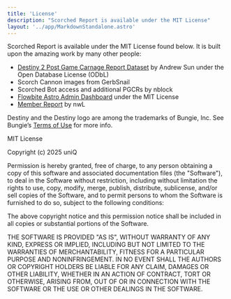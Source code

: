 ```yaml
---
title: 'License'
description: "Scorched Report is available under the MIT License"
layout: '../app/MarkdownStandalone.astro'
---
```


Scorched Report is available under the MIT License found below. It is built upon the amazing work by many other people:

- [Destiny 2 Post Game Carnage Report Dataset](https://d2.asun.co/pgcr.html) by Andrew Sun under the Open Database License (ODbL)
- Scorch Cannon images from GerbSnail
- Scorched Bot access and additional PGCRs by nblock
- [Flowbite Astro Admin Dashboard](https://github.com/themesberg/flowbite-astro-admin-dashboard) under the MIT License
- [Member Report](https://github.com/nwLSteam/member.report) by nwL

Destiny and the Destiny logo are among the trademarks of Bungie, Inc.
See Bungie’s [Terms of Use](https://www.bungie.net/7/en/legal/terms) for more info.

MIT License

Copyright (c) 2025 uniQ

Permission is hereby granted, free of charge, to any person obtaining a copy
of this software and associated documentation files (the "Software"), to deal
in the Software without restriction, including without limitation the rights
to use, copy, modify, merge, publish, distribute, sublicense, and/or sell
copies of the Software, and to permit persons to whom the Software is
furnished to do so, subject to the following conditions:

The above copyright notice and this permission notice shall be included in all
copies or substantial portions of the Software.

THE SOFTWARE IS PROVIDED "AS IS", WITHOUT WARRANTY OF ANY KIND, EXPRESS OR
IMPLIED, INCLUDING BUT NOT LIMITED TO THE WARRANTIES OF MERCHANTABILITY,
FITNESS FOR A PARTICULAR PURPOSE AND NONINFRINGEMENT. IN NO EVENT SHALL THE
AUTHORS OR COPYRIGHT HOLDERS BE LIABLE FOR ANY CLAIM, DAMAGES OR OTHER
LIABILITY, WHETHER IN AN ACTION OF CONTRACT, TORT OR OTHERWISE, ARISING FROM,
OUT OF OR IN CONNECTION WITH THE SOFTWARE OR THE USE OR OTHER DEALINGS IN THE
SOFTWARE.
